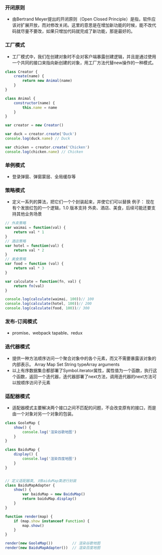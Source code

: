 ### 开闭原则
- 由Bertrand Meyer提出的开闭原则（Open Closed Principle）是指，软件应该对扩展开放，而对修改关闭。这里的意思是在增加新功能的时候，能不改代码就尽量不要改，如果只增加代码就完成了新功能，那是最好的。

### 工厂模式
- 工厂模式中，我们在创建对象时不会对客户端暴露创建逻辑，并且是通过使用一个共同的接口来指向新创建的对象，用工厂方法代替new操作的一种模式。
```js
class Creator {
    create(name) {
        return new Animal(name)
    }
}

class Animal {
    constructor(name) {
        this.name = name
    }
}

var creator = new Creator()

var duck = creator.create('Duck')
console.log(duck.name) // Duck

var chicken = creator.create('Chicken') 
console.log(chicken.name) // Chicken
```

### 单例模式
- 登录弹窗、弹窗蒙层、全局缓存等

### 策略模式
- 定义一系列的算法，把它们一个个封装起来，并使它们可以替换
例子：
现在有个发放红包的一个逻辑，1.0 版本支持 外卖、酒店、美食，后续可能还要支持其他业务场景
```js
// 外卖策略
var waimai = function(val) {
    return val * 1
}
// 酒店策略
var hotel = function(val) {
    return val * 2
}
// 美食策略
var food = function (val) {
    return val * 3
}

var calculate = function(fn, val) {
    return fn(val)
}

console.log(calculate(waimai, 100))// 100
console.log(calculate(hotel, 100))// 200
console.log(calculate(food, 100))// 300
```

### 发布-订阅模式
- promise、webpack tapable、redux

### 迭代器模式
- 提供一种方法顺序访问一个聚合对象中的各个元素，而又不需要暴露该对象的内部表示。
Array
Map
Set
String
typeArray
arguments
- 以上有序数据集合都部署了Symbol.iterator属性，属性值为一个函数，执行这个函数，返回一个迭代器，迭代器部署了next方法，调用迭代器的next方法可以按顺序访问子元素

### 适配器模式
- 适配器模式主要解决两个接口之间不匹配的问题，不会改变原有的接口，而是由一个对象对另一个对象的包装。
```js
class GooleMap {
    show() {
        console.log('渲染谷歌地图')
    }
}

class BaiduMap {
    display() {
        console.log('渲染百度地图')
    }
}


// 定义适配器类, 对BaiduMap类进行封装
class BaiduMapAdapter {
    show() {
        var baiduMap = new BaiduMap()
        return baiduMap.display() 
    }
}

function render(map) {
    if (map.show instanceof Function) {
        map.show()
    }
}

render(new GooleMap())         // 渲染谷歌地图
render(new BaiduMapAdapter())  // 渲染百度地图
```
